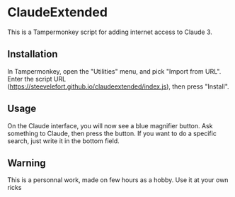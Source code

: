 # ClaudeExtended

This is a Tampermonkey script for adding internet access to Claude 3.

## Installation

In Tampermonkey, open the "Utilities" menu, and pick "Import from URL".  
Enter the script URL (https://steevelefort.github.io/claudeextended/index.js), then press "Install".

## Usage

On the Claude interface, you will now see a blue magnifier button. Ask something to Claude, then press the button.
If you want to do a specific search, just write it in the bottom field.

## Warning

This is a personnal work, made on few hours as a hobby. Use it at your own ricks

